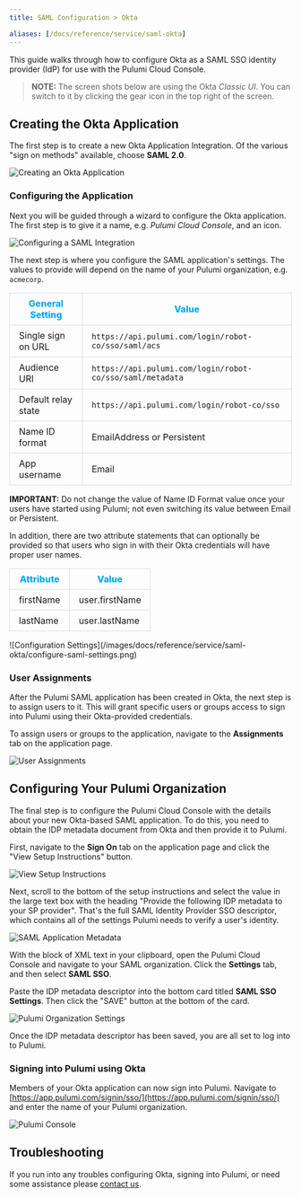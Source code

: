 ```yaml
---
title: SAML Configuration > Okta

aliases: [/docs/reference/service/saml-okta]
---
```


This guide walks through how to configure Okta as a SAML SSO identity provider (IdP) for use with
the Pulumi Cloud Console.

> **NOTE:** The screen shots below are using the Okta _Classic UI_. You can switch to it by clicking the gear
> icon in the top right of the screen.

## Creating the Okta Application

The first step is to create a new Okta Application Integration. Of the various "sign on methods"
available, choose **SAML 2.0**.

![Creating an Okta Application](/images/docs/reference/service/saml-okta/create-okta-application.png)

### Configuring the Application

Next you will be guided through a wizard to configure the Okta application. The first step is to
give it a name, e.g. _Pulumi Cloud Console_, and an icon.

![Configuring a SAML Integration](/images/docs/reference/service/saml-okta/create-saml-integration.png)

The next step is where you configure the SAML application's settings. The values to provide will
depend on the name of your Pulumi organization, e.g. `acmecorp`.

<style>
td, th {
    padding: 8px 8px;
    border: 1px solid rgba(0,0,0,0.13);
}

thead tr th {
    color: #00acf2;  /* $primary2, blue */
    font-weight: 800;
}

tbody tr td {
    padding-left: 16px;
    padding-right: 16px;
}
</style>

| General Setting | Value |
| --------------- | ----- |
| Single sign on URL | `https://api.pulumi.com/login/robot-co/sso/saml/acs` |
| Audience URI | `https://api.pulumi.com/login/robot-co/sso/saml/metadata` |
| Default relay state | `https://api.pulumi.com/login/robot-co/sso` |
| Name ID format | EmailAddress or Persistent |
| App username | Email |

**IMPORTANT:** Do not change the value of Name ID Format value once your users have started using Pulumi; not even switching its value between Email or Persistent.

<p><!-- space between table and text --></p>
In addition, there are two attribute statements that can optionally be provided so that users
who sign in with their Okta credentials will have proper user names.

| Attribute | Value |
| --------- | ----- |
| firstName | user.firstName |
| lastName  | user.lastName  |

<p><!-- space between table and image --></p>
![Configuration Settings](/images/docs/reference/service/saml-okta/configure-saml-settings.png)

### User Assignments

After the Pulumi SAML application has been created in Okta, the next step is to assign users to it.
This will grant specific users or groups access to sign into Pulumi using their Okta-provided
credentials.

To assign users or groups to the application, navigate to the **Assignments** tab on the application
page.

![User Assignments](/images/docs/reference/service/saml-okta/user-assignments.png)

## Configuring Your Pulumi Organization

The final step is to configure the Pulumi Cloud Console with the details about your new Okta-based
SAML application. To do this, you need to obtain the IDP metadata document from Okta and then provide
it to Pulumi.

First, navigate to the **Sign On** tab on the application page and click the "View Setup Instructions"
button.

![View Setup Instructions](/images/docs/reference/service/saml-okta/view-setup-instructions.png)

Next, scroll to the bottom of the setup instructions and select the value in the large text box
with the heading "Provide the following IDP metadata to your SP provider". That's the full SAML
Identity Provider SSO descriptor, which contains all of the settings Pulumi needs to verify
a user's identity.

![SAML Application Metadata](/images/docs/reference/service/saml-okta/okta-xml-descriptor.png)

With the block of XML text in your clipboard, open the Pulumi Cloud Console and navigate to your SAML
organization. Click the **Settings** tab, and then select **SAML SSO**.

Paste the IDP metadata descriptor into the bottom card
titled **SAML SSO Settings**. Then click the "SAVE" button at the bottom of the card.

![Pulumi Organization Settings](/images/docs/reference/service/saml-okta/pulumi-org-settings.png)

Once the IDP metadata descriptor has been saved, you are all set to log into to Pulumi.

### Signing into Pulumi using Okta

Members of your Okta application can now sign into Pulumi. Navigate to
[https://app.pulumi.com/signin/sso/](https://app.pulumi.com/signin/sso/) and enter the
name of your Pulumi organization.

![Pulumi Console](/images/docs/reference/service/saml-okta/pulumi-console-signin.png)

## Troubleshooting

If you run into any troubles configuring Okta, signing into Pulumi, or need some assistance please
[contact us](https://www.pulumi.com/about/#contact-us).
